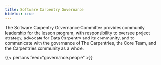 ```yaml
---
title: Software Carpentry Governance
hideToc: true
---
```


The Software Carpentry Governance Committee provides community leadership for the lesson program, with responsibility to oversee project strategy, advocate for Data Carpentry and its community, and to communicate with the governance of The Carpentries, the Core Team, and the Carpentries community as a whole.

{{< persons feed="governance.people" >}}

